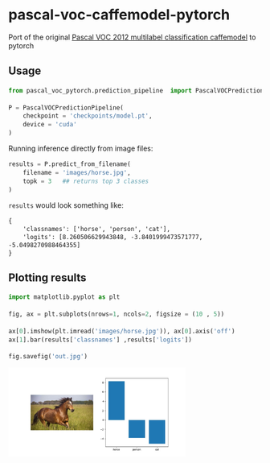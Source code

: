 # pascal-voc-caffemodel-pytorch
Port of the original [Pascal VOC 2012 multilabel classification caffemodel](https://github.com/BVLC/caffe/wiki/Model-Zoo#pascal-voc-2012-multilabel-classification-model) to pytorch

## Usage

```python 
from pascal_voc_pytorch.prediction_pipeline  import PascalVOCPredictionPipeline

P = PascalVOCPredictionPipeline(
    checkpoint = 'checkpoints/model.pt',
    device = 'cuda'
)
```

Running inference directly from image files:

```python 
results = P.predict_from_filename(
    filename = 'images/horse.jpg',
    topk = 3   ## returns top 3 classes 
)
```

`results` would look something like: 

```
{
    'classnames': ['horse', 'person', 'cat'], 
    'logits': [8.260506629943848, -3.8401999473571777, -5.0498270988464355]
}
```

## Plotting results 

```python
import matplotlib.pyplot as plt

fig, ax = plt.subplots(nrows=1, ncols=2, figsize = (10 , 5))

ax[0].imshow(plt.imread('images/horse.jpg')), ax[0].axis('off')
ax[1].bar(results['classnames'] ,results['logits'])

fig.savefig('out.jpg')
```

<img src = 'images/out.jpg' width = "70%">
